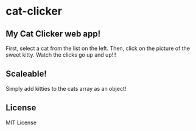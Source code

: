 # cat-clicker

## My Cat Clicker web app! 

First, select a cat from the list on the left.
Then, click on the picture of the sweet kitty.
Watch the clicks go up and up!!!

## Scaleable!

Simply add kitties to the cats array as an object! 

## License

MIT License
